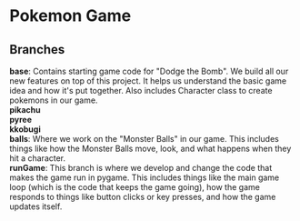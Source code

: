 # Pokemon Game
## Branches  
**base**: Contains starting game code for "Dodge the Bomb". We build all our new features on top of this project. It helps us understand the basic game idea and how it's put together. Also includes Character class to create pokemons in our game.  
**pikachu**  
**pyree**  
**kkobugi**  
**balls**: Where we work on the "Monster Balls" in our game. This includes things like how the Monster Balls move, look, and what happens when they hit a character.<br>
**runGame**: This branch is where we develop and change the code that makes the game run in pygame. This includes things like the main game loop (which is the code that keeps the game going), how the game responds to things like button clicks or key presses, and how the game updates itself.<br>
